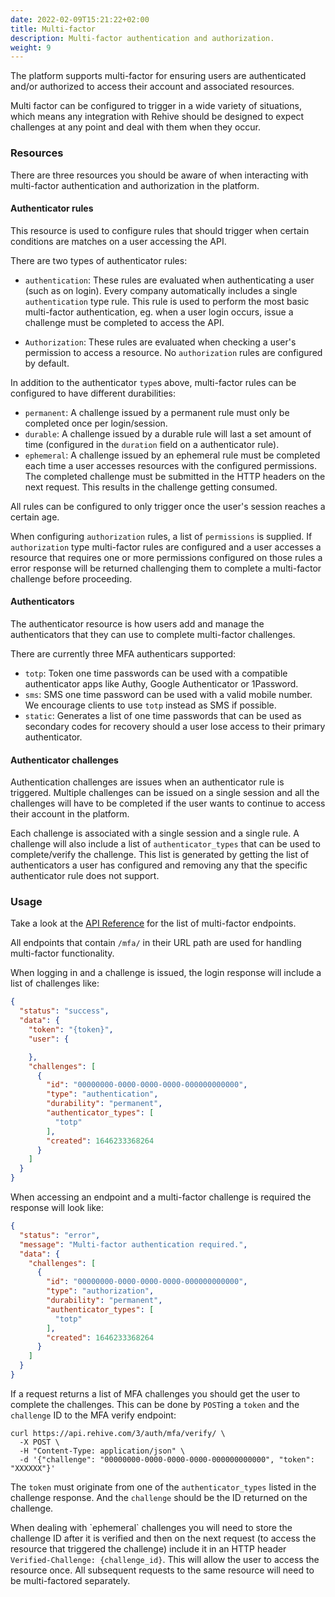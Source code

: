 ```yaml
---
date: 2022-02-09T15:21:22+02:00
title: Multi-factor
description: Multi-factor authentication and authorization.
weight: 9
---
```


The platform supports multi-factor for ensuring users are authenticated and/or authorized to access their account and associated resources.

Multi factor can be configured to trigger in a wide variety of situations, which means any integration with Rehive should be designed to expect challenges at any point and deal with them when they occur.

### Resources

There are three resources you should be aware of when interacting with multi-factor authentication and authorization in the platform.

#### Authenticator rules

This resource is used to configure rules that should trigger when certain conditions are matches on a user accessing the API.

There are two types of authenticator rules:

- `authentication`: These rules are evaluated when authenticating a user (such as on login). Every company automatically includes a single `authentication` type rule. This rule is used to perform the most basic multi-factor authentication, eg. when a user login occurs, issue a challenge must be completed to access the API.

- `Authorization`: These rules are evaluated when checking a user's permission to access a resource. No `authorization` rules are configured by default.

In addition to the authenticator `type`s above, multi-factor rules can be configured to have different durabilities:

- `permanent`: A challenge issued by a permanent rule must only be completed once per login/session.
- `durable`: A challenge issued by a durable rule will last a set amount of time (configured in the `duration` field on a authenticator rule).
- `ephemeral`: A challenge issued by an ephemeral rule must be completed each time a user accesses resources with the configured permissions. The completed challenge must be submitted in the HTTP headers on the next request. This results in the challenge getting consumed.

All rules can be configured to only trigger once the user's session reaches a certain age.

When configuring `authorization` rules, a list of `permissions` is supplied. If `authorization` type multi-factor rules are configured and a user accesses a resource that requires one or more permissions configured on those rules a error response will be returned challenging them to complete a multi-factor challenge before proceeding.

#### Authenticators

The authenticator resource is how users add and manage the authenticators that they can use to complete multi-factor challenges.

There are currently three MFA authenticars supported:

- `totp`: Token one time passwords can be used with a compatible authenticator apps like Authy, Google Authenticator or 1Password.
- `sms`: SMS one time password can be used with a valid mobile number. We encourage clients to use `totp` instead as SMS if possible.
- `static`: Generates a list of one time passwords that can be used as secondary codes for recovery should a user lose access to their primary authenticator.

#### Authenticator challenges

Authentication challenges are issues when an authenticator rule is triggered. Multiple challenges can be issued on a single session and all the challenges will have to be completed if the user wants to continue to access their account in the platform.

Each challenge is associated with a single session and a single rule. A challenge will also include a list of `authenticator_types` that can be used to complete/verify the challenge. This list is generated by getting the list of authenticators a user has configured and removing any that the specific authenticator rule does not support.

### Usage

Take a look at the [API Reference](https://api.rehive.com/redoc/) for the list of multi-factor endpoints.

All endpoints that contain `/mfa/` in their URL path are used for handling multi-factor functionality.

When logging in and a challenge is issued, the login response will include a list of challenges like:

```json
{
  "status": "success",
  "data": {
    "token": "{token}",
    "user": {

    },
    "challenges": [
      {
        "id": "00000000-0000-0000-0000-000000000000",
        "type": "authentication",
        "durability": "permanent",
        "authenticator_types": [
          "totp"
        ],
        "created": 1646233368264
      }
    ]
  }
}
```

When accessing an endpoint and a multi-factor challenge is required the response will look like:

```json
{
  "status": "error",
  "message": "Multi-factor authentication required.",
  "data": {
    "challenges": [
      {
        "id": "00000000-0000-0000-0000-000000000000",
        "type": "authorization",
        "durability": "permanent",
        "authenticator_types": [
          "totp"
        ],
        "created": 1646233368264
      }
    ]
  }
}
```

If a request returns a list of MFA challenges you should get the user to complete the challenges. This can be done by `POST`ing a `token` and the `challenge` ID to the MFA verify endpoint:

```shell
curl https://api.rehive.com/3/auth/mfa/verify/ \
  -X POST \
  -H "Content-Type: application/json" \
  -d '{"challenge": "00000000-0000-0000-0000-000000000000", "token": "XXXXXX"}'
```

The `token` must originate from one of the `authenticator_types` listed in the challenge response. And the `challenge` should be the ID returned on the challenge.

<aside class="notice">
When dealing with `ephemeral` challenges you will need to store the challenge ID after it is verified and then on the next request (to access the resource that triggered the challenge) include it in an HTTP header <code>Verified-Challenge: {challenge_id}</code>. This will allow the user to access the resource once. All subsequent requests to the same resource will need to be multi-factored separately.
</aside>
